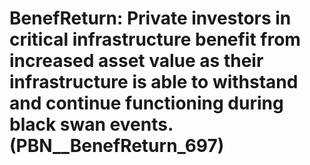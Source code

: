 # BenefReturn: __Private investors in critical infrastructure benefit from increased asset value as their infrastructure is able to withstand and continue functioning during black swan events.__ (PBN__BenefReturn_697)

